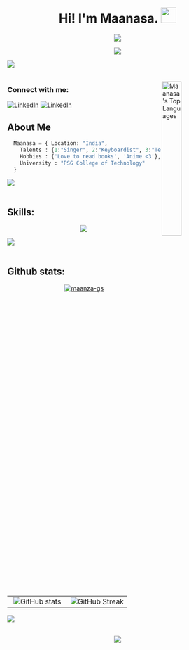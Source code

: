 <h1 align="center">Hi! I'm Maanasa. <img src="https://media.giphy.com/media/hvRJCLFzcasrR4ia7z/giphy.gif" width="35"></h1>

<p align="center"><img src="https://media.giphy.com/media/L1R1tvI9svkIWwpVYr/giphy.gif?cid=ecf05e47ww7unglc4hamcl8zpmpg09bcv0n47c3n27pandr4&rid=giphy.gif&ct=g"></p>

<p align="center">
  <img src="https://readme-typing-svg.demolab.com?font=Fira+Code&size=25&pause=50 0&background=53F8FF00&center=true&vCenter=true&width=435&lines=Welcome+to+my+profile!;I'm+a+Full+Stack+Developer.;I'm+a+UI%2FUX+Designer.;A+Software+Systems+Student.">
</p>

<img src="https://user-images.githubusercontent.com/73097560/115834477-dbab4500-a447-11eb-908a-139a6edaec5c.gif"><br><br>

<img align = "right" src="https://github-readme-stats.vercel.app/api/top-langs/?username=maanza-gs&theme=radical" width="30%" alt="Maanasa's Top Languages">

<p align="left">
  <h3 align="left">Connect with me:</h3>
  <a href="https://linkedin.com/in/maanasa-s-a24812211" target="blank"><img src="https://img.shields.io/badge/LinkedIn-200936?style=for-the-badge&logo=linkedin&logoColor=white" alt="LinkedIn" /></a>
  <a href="https://open.spotify.com/user/8t5r15xi5jpfan94po53844sx" target="blank"><img src="https://img.shields.io/badge/spotify-200936?style=for-the-badge&logo=spotify&logoColor=white" alt="LinkedIn" /></a>
</p>



## About Me
```Python
  Maanasa = { Location: "India",
    Talents : {1:"Singer", 2:"Keyboardist", 3:"Tennis Player"},
    Hobbies : {'Love to read books', 'Anime <3'},
    University : "PSG College of Technology"
  }
```

<img src="https://user-images.githubusercontent.com/73097560/115834477-dbab4500-a447-11eb-908a-139a6edaec5c.gif"><br><br>

## Skills:

<p align="center">
  <a href="https://skillicons.dev">
    <img src="https://skillicons.dev/icons?i=python,c,cpp,java,html,css,bootstrap,tailwind,javascript,php,mysql,mongodb,firebase,postgres,,sqlite,r,react,flask,ae,pr,photoshop,illustrator,xd,figma,androidstudio,linux,swift" />
  </a>
</p>

<img src="https://user-images.githubusercontent.com/73097560/115834477-dbab4500-a447-11eb-908a-139a6edaec5c.gif"><br><br>

## Github stats:
<p align="center"> <a href="https://github.com/ryo-ma/github-profile-trophy"><img src="https://github-profile-trophy.vercel.app/?username=maanza-gs&theme=radical&column=7" alt="maanza-gs" /></a><br>
</p>
<p align="center">
<br/>
<table border="0" align="center">
<tr border="0">
  <td width="50%" align="center">
     <img src="https://github-readme-stats.vercel.app/api/?username=maanza-gs&amp;show_icons=true&amp;theme=radical" alt="GitHub stats">
    
  </td>

  <td width="50%" align="center">
    <img src="https://streak-stats.demolab.com?user=maanza-gs&amp;theme=radical&amp;date_format=M%20j%5B%2C%20Y%5D" alt="GitHub Streak">
  </td>
</tr>
</table>

<img src="https://user-images.githubusercontent.com/73097560/115834477-dbab4500-a447-11eb-908a-139a6edaec5c.gif"><br><br>

<p align="center"><img src="https://komarev.com/ghpvc/?username=maanza-gs&color=blueviolet&style=for-the-badge"></p>
